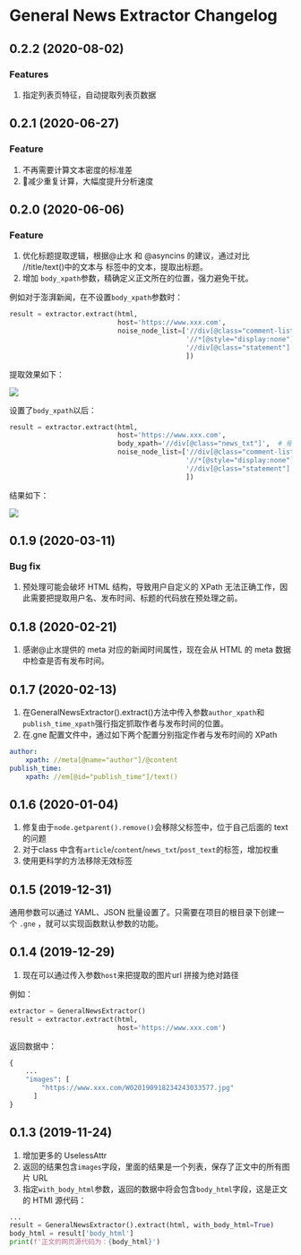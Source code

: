 # General News Extractor Changelog

## 0.2.2 (2020-08-02)

### Features

1. 指定列表页特征，自动提取列表页数据


## 0.2.1 (2020-06-27)

### Feature

1. 不再需要计算文本密度的标准差
2. 🚀减少重复计算，大幅度提升分析速度

## 0.2.0 (2020-06-06)

### Feature

1. 优化标题提取逻辑，根据@止水 和 @asyncins 的建议，通过对比 //title/text()中的文本与 <h> 标签中的文本，提取出标题。
2. 增加 `body_xpath`参数，精确定义正文所在的位置，强力避免干扰。

例如对于澎湃新闻，在不设置`body_xpath`参数时：

```python
result = extractor.extract(html,
                           host='https://www.xxx.com',
                           noise_node_list=['//div[@class="comment-list"]',
                                            '//*[@style="display:none"]',
                                            '//div[@class="statement"]'
                                            ])
```

提取效果如下：

![](https://kingname-1257411235.cos.ap-chengdu.myqcloud.com/2020-06-06-11-51-44.png)

设置了`body_xpath`以后：

```python
result = extractor.extract(html,
                           host='https://www.xxx.com',
                           body_xpath='//div[@class="news_txt"]',  # 缩小正文提取范围
                           noise_node_list=['//div[@class="comment-list"]',
                                            '//*[@style="display:none"]',
                                            '//div[@class="statement"]'
                                            ])
```

结果如下：

![](https://kingname-1257411235.cos.ap-chengdu.myqcloud.com/2020-06-06-11-53-30.png)


## 0.1.9 (2020-03-11)

### Bug fix

1. 预处理可能会破坏 HTML 结构，导致用户自定义的 XPath 无法正确工作，因此需要把提取用户名、发布时间、标题的代码放在预处理之前。

## 0.1.8 (2020-02-21)

1. 感谢@止水提供的 meta 对应的新闻时间属性，现在会从 HTML 的 meta 数据中检查是否有发布时间。

## 0.1.7 (2020-02-13)

1. 在GeneralNewsExtractor().extract()方法中传入参数`author_xpath`和`publish_time_xpath`强行指定抓取作者与发布时间的位置。
2. 在.gne 配置文件中，通过如下两个配置分别指定作者与发布时间的 XPath

```yaml
author:
    xpath: //meta[@name="author"]/@content
publish_time:
    xpath: //em[@id="publish_time"]/text()
```

## 0.1.6 (2020-01-04)

1. 修复由于`node.getparent().remove()`会移除父标签中，位于自己后面的 text 的问题
2. 对于class 中含有`article`/`content`/`news_txt`/`post_text`的标签，增加权重
3. 使用更科学的方法移除无效标签

## 0.1.5 (2019-12-31)

通用参数可以通过 YAML、JSON 批量设置了。只需要在项目的根目录下创建一个 ``.gne`` ，就可以实现函数默认参数的功能。

## 0.1.4 (2019-12-29)

1. 现在可以通过传入参数`host`来把提取的图片url 拼接为绝对路径

例如：

```python
extractor = GeneralNewsExtractor()
result = extractor.extract(html,
                           host='https://www.xxx.com')
```

返回数据中：

```python
{
    ...
    "images": [
        "https://www.xxx.com/W020190918234243033577.jpg"
      ]
}
```

## 0.1.3 (2019-11-24)

1. 增加更多的 UselessAttr
2. 返回的结果包含`images`字段，里面的结果是一个列表，保存了正文中的所有图片 URL
3. 指定`with_body_html`参数，返回的数据中将会包含`body_html`字段，这是正文的 HTMl 源代码：

```python
...
result = GeneralNewsExtractor().extract(html, with_body_html=True)
body_html = result['body_html']
print(f'正文的网页源代码为：{body_html}')
```